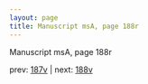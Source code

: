 ```yaml
---
layout: page
title: Manuscript msA, page 188r
---
```


Manuscript msA, page 188r

prev:  [187v](../187v) | next:  [188v](../188v)